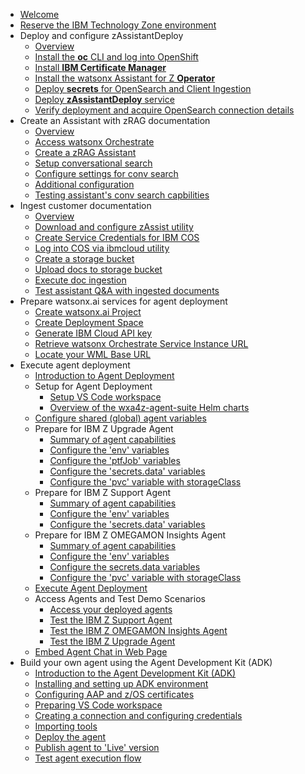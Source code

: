 * [Welcome](index.md)
* [Reserve the IBM Technology Zone environment](TechZoneEnvironment.md)
* Deploy and configure zAssistantDeploy
    * [Overview](zAssistantDeploy/Overview.md)
    * [Install the **oc** CLI and log into OpenShift](zAssistantDeploy/install-oc-utility.md)
    * [Install **IBM Certificate Manager**](zAssistantDeploy/install-cert-manager.md)
    * [Install the watsonx Assistant for Z **Operator**](zAssistantDeploy/install-wxa4z-operator.md)
    * [Deploy **secrets** for OpenSearch and Client Ingestion](zAssistantDeploy/deploy-secrets.md)
    * [Deploy **zAssistantDeploy** service](zAssistantDeploy/deploy-zAssistantDeploy.md)
    * [Verify deployment and acquire OpenSearch connection details](zAssistantDeploy/verify-deployment.md)
* Create an Assistant with zRAG documentation
    * [Overview](zRAG-Assistant/Overview.md)
    * [Access watsonx Orchestrate](zRAG-Assistant/access-wxo.md)
    * [Create a zRAG Assistant](zRAG-Assistant/create-assistant.md)
    * [Setup conversational search](zRAG-Assistant/setup-conv-search.md)
    * [Configure settings for conv search](zRAG-Assistant/configure-settings.md)
    * [Additional configuration](zRAG-Assistant/additional-config.md)
    * [Testing assistant's conv search capbilities](zRAG-Assistant/testing-conv-search.md)
* Ingest customer documentation
    * [Overview](ingest/Overview.md)
    * [Download and configure zAssist utility](ingest/download-zassist.md)
    * [Create Service Credentials for IBM COS](ingest/cos-service-credentials.md)
    * [Log into COS via ibmcloud utility](ingest/ibmcloud-utility.md)
    * [Create a storage bucket](ingest/create-storage-bucket.md)
    * [Upload docs to storage bucket](ingest/upload-docs.md)
    * [Execute doc ingestion](ingest/execute-ingestion.md)
    * [Test assistant Q&A with ingested documents](ingest/test-q&a.md)
* Prepare watsonx.ai services for agent deployment
    * [Create watsonx.ai Project](watsonx-ai/project.md)
    * [Create Deployment Space](watsonx-ai/deployment-space.md)
    * [Generate IBM Cloud API key](watsonx-ai/api-key.md)
    * [Retrieve watsonx Orchestrate Service Instance URL](watsonx-ai/service-instance-url.md)
    * [Locate your WML Base URL](watsonx-ai/wml-base-url.md)
* Execute agent deployment 
    * [Introduction to Agent Deployment](agentdeploy/Overview.md)
    * Setup for Agent Deployment
        * [Setup VS Code workspace](agentdeploy/setup.md)
        * [Overview of the wxa4z-agent-suite Helm charts](agentdeploy/wxa4z-agent-suite.md)
    * [Configure shared (global) agent variables](agentdeploy/configure-shared-variables.md)
    * Prepare for IBM Z Upgrade Agent
        * [Summary of agent capabilities](agentdeploy/upgrade-agent/overview.md)
        * [Configure the 'env' variables](agentdeploy/upgrade-agent/env.md)
        * [Configure the 'ptfJob' variables](agentdeploy/upgrade-agent/ptfJob.md)
        * [Configure the 'secrets.data' variables](agentdeploy/upgrade-agent/secrets-data.md)
        * [Configure the 'pvc' variable with storageClass](agentdeploy/upgrade-agent/pvc.md)
    * Prepare for IBM Z Support Agent
        * [Summary of agent capabilities](agentdeploy/support-agent/overview.md)
        * [Configure the 'env' variables](agentdeploy/support-agent/env.md)
        * [Configure the 'secrets.data' variables](agentdeploy/support-agent/secrets-data.md)
    * Prepare for IBM Z OMEGAMON Insights Agent
        * [Summary of agent capabilities](agentdeploy/omegamon-agent/overview.md)
        * [Configure the 'env' variables](agentdeploy/omegamon-agent/env.md)
        * [Configure the secrets.data variables](agentdeploy/omegamon-agent/secrets-data.md)
        * [Configure the 'pvc' variable with storageClass](agentdeploy/omegamon-agent/pvc.md)
    * [Execute Agent Deployment](agentdeploy/execute-deploy.md)
    * Access Agents and Test Demo Scenarios
        * [Access your deployed agents](agentdeploy/demo-scenarios/access-agents.md)
        * [Test the IBM Z Support Agent](agentdeploy/demo-scenarios/support-agent.md)
        * [Test the IBM Z OMEGAMON Insights Agent](agentdeploy/demo-scenarios/omegamon-agent.md)
        * [Test the IBM Z Upgrade Agent](agentdeploy/demo-scenarios/upgrade-agent.md)
    * [Embed Agent Chat in Web Page](agentdeploy/embed.md)
* Build your own agent using the Agent Development Kit (ADK)
    * [Introduction to the Agent Development Kit (ADK)](agentdeploy/adk/intro.md)
    * [Installing and setting up ADK environment](agentdeploy/adk/setup.md)
    * [Configuring AAP and z/OS certificates](agentdeploy/adk/config-aap.md)
    * [Preparing VS Code workspace](agentdeploy/adk/prepare-vscode.md)
    * [Creating a connection and configuring credentials](agentdeploy/adk/connections.md)
    * [Importing tools](agentdeploy/adk/tools.md)
    * [Deploy the agent](agentdeploy/adk/deploy.md)
    * [Publish agent to 'Live' version](agentdeploy/adk/publish.md)
    * [Test agent execution flow](agentdeploy/adk/testing.md)